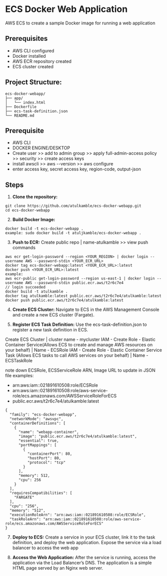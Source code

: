 # ECS Docker Web Application

AWS ECS to create a sample Docker image for running a web application

## Prerequisites

- AWS CLI configured
- Docker installed
- AWS ECR repository created
- ECS cluster created

## Project Structure:
```
ecs-docker-webapp/
├── app/
│   └── index.html
├── Dockerfile
├── ecs-task-definition.json
└── README.md
```
## Prerequisite
- AWS CLI
- DOCKER ENGINE/DESKTOP
- Create user >> add to admin group >> apply full-admin-access policy >> security >> create access keys
- install awscli >> aws --version >> aws configure
- enter access key, secret access key, region-code, output-json 

## Steps

1. **Clone the repository:**
```
git clone https://github.com/atulkamble/ecs-docker-webapp.git
cd ecs-docker-webapp
```
2. **Build Docker Image:**
```
docker build -t ecs-docker-webapp .
example: sudo docker build -t atuljkamble/ecs-docker-webapp .
```

3. **Push to ECR:**
Create public repo | name-atulkamble >> view push commands
```
aws ecr get-login-password --region <YOUR_REGION> | docker login --username AWS --password-stdin <YOUR_ECR_URL>
docker tag ecs-docker-webapp:latest <YOUR_ECR_URL>:latest
docker push <YOUR_ECR_URL>:latest
example:
aws ecr-public get-login-password --region us-east-1 | docker login --username AWS --password-stdin public.ecr.aws/t2r6c7e4
// login succeeded
docker build -t atulkamble .
docker tag atulkamble:latest public.ecr.aws/t2r6c7e4/atulkamble:latest
docker push public.ecr.aws/t2r6c7e4/atulkamble:latest
```
4. **Create ECS Cluster:**
Navigate to ECS in the AWS Management Console and create a new ECS cluster (Fargate).

5. **Register ECS Task Definition:**
Use the ecs-task-definition.json to register a new task definition in ECS.

Create ECS Cluster | cluster name - mycluster
IAM - Create Role - Elastic Container Service(Allows ECS to create and manage AWS resources on your behalf) | Name - ECSRole
IAM - Create Role - Elastic Container Service Task (Allows ECS tasks to call AWS services on your behalf) | Name - ECSTaskRole

note down ECSRole, ECSServiceRole ARN, Image URL to update in JSON file
examples:
- arn:aws:iam::021891610508:role/ECSRole
- arn:aws:iam::021891610508:role/aws-service-role/ecs.amazonaws.com/AWSServiceRoleForECS
- public.ecr.aws/t2r6c7e4/atulkamble:latest

```
{
  "family": "ecs-docker-webapp",
  "networkMode": "awsvpc",
  "containerDefinitions": [
    {
      "name": "webapp-container",
      "image": "public.ecr.aws/t2r6c7e4/atulkamble:latest",
      "essential": true,
      "portMappings": [
        {
          "containerPort": 80,
          "hostPort": 80,
          "protocol": "tcp"
        }
      ],
      "memory": 512,
      "cpu": 256
    }
  ],
  "requiresCompatibilities": [
    "FARGATE"
  ],
  "cpu": "256",
  "memory": "512",
  "executionRoleArn": "arn:aws:iam::021891610508:role/ECSRole",
  "taskRoleArn": "arn:aws:iam::021891610508:role/aws-service-role/ecs.amazonaws.com/AWSServiceRoleForECS"
}
```

7. **Deploy to ECS:**
Create a service in your ECS cluster, link it to the task definition, and deploy the web application.
Expose the service via a load balancer to access the web app

8. **Access the Web Application:**
After the service is running, access the application via the Load Balancer’s DNS.
The application is a simple HTML page served by an Nginx web server.

